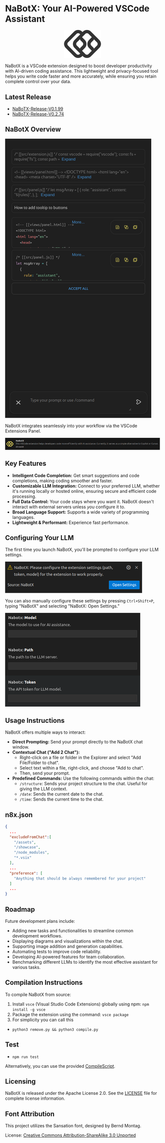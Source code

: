 # NaBotX: Your AI-Powered VSCode Assistant

<p align="center">
  <img src="./assets/logo512.png" alt="NaBotX Logo" width="120">
</p>

NaBotX is a VSCode extension designed to boost developer productivity with AI-driven coding assistance. This lightweight and privacy-focused tool helps you write code faster and more accurately, while ensuring you retain complete control over your data.

## Latest Release
- [NaBoTX-Release-V0.1.99](https://github.com/sh-navid/NabotX/releases/tag/Release-V0.1.99)
- [NaBoTX-Release-V0.2.74](https://github.com/sh-navid/NabotX/releases/tag/Release-V0.2.74)

## NaBotX Overview
![NaBotX Extension](./showcase/V06.png)

NaBotX integrates seamlessly into your workflow via the VSCode Extensions Panel.

![NaBotX Extension in Extensions Panel](./showcase/C02.png)

## Key Features

*   **Intelligent Code Completion:** Get smart suggestions and code completions, making coding smoother and faster.
*   **Customizable LLM Integration:** Connect to your preferred LLM, whether it's running locally or hosted online, ensuring secure and efficient code processing.
*   **Full Data Control:** Your code stays where you want it. NaBotX doesn't interact with external servers unless *you* configure it to.
*   **Broad Language Support:** Supports a wide variety of programming languages.
*   **Lightweight & Performant:** Experience fast performance.

## Configuring Your LLM

The first time you launch NaBotX, you'll be prompted to configure your LLM settings.

![Configuring LLM Settings](./showcase/C03.png)

You can also manually configure these settings by pressing `Ctrl+Shift+P`, typing "NaBotX" and selecting "NaBotX: Open Settings."

![Accessing NaBotX Settings](./showcase/C01.png)

## Usage Instructions

NaBotX offers multiple ways to interact:

*   **Direct Prompting:** Send your prompt directly to the NaBotX chat window.
*   **Contextual Chat ("Add 2 Chat"):**
    *   Right-click on a file or folder in the Explorer and select "Add File/Folder to chat".
    *   Select text within a file, right-click, and choose "Add to chat".
    *   Then, send your prompt.
*   **Predefined Commands:** Use the following commands within the chat:
    *   `/structure`: Sends your project structure to the chat.  Useful for giving the LLM context.
    *   `/date`: Sends the current date to the chat.
    *   `/time`: Sends the current time to the chat.

## n8x.json
```json
{
  ...
  "excludeFromChat":[
    "/assets",
    "/showcase",
    "/node_modules",
    "*.vsix"
  ],
  ...
  "preference": [
    "Anything that should be always remembered for your project"
  ]
  ...
}
```

## Roadmap

Future development plans include:

*   Adding new tasks and functionalities to streamline common development workflows.
*   Displaying diagrams and visualizations within the chat.
*   Supporting image addition and generation capabilities.
*   Automating tests to improve code reliability.
*   Developing AI-powered features for team collaboration.
*   Benchmarking different LLMs to identify the most effective assistant for various tasks.

## Compilation Instructions

To compile NaBotX from source:

1. Install `vsce` (Visual Studio Code Extensions) globally using npm: `npm install -g vsce`
2. Package the extension using the command: `vsce package`
3. For simplicity you can call this
  - `python3 remove.py && python3 compile.py`


## Test
- `npm run test`

Alternatively, you can use the provided [CompileScript](./compile.py).

## Licensing
NaBotX is released under the Apache License 2.0. See the [LICENSE](./LICENSE) file for complete license information.

## Font Attribution

This project utilizes the Sansation font, designed by Bernd Montag.

License: [Creative Commons Attribution-ShareAlike 3.0 Unported](https://creativecommons.org/licenses/by-sa/3.0/)